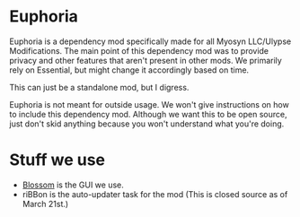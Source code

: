 # Euphoria
Euphoria is a dependency mod specifically made for all Myosyn LLC/Ulypse Modifications. The main point of this dependency mod was to provide privacy and other features 
that aren't present in other mods. We primarily rely on Essential, but might change it accordingly based on time.

This can just be a standalone mod, but I digress.

Euphoria is not meant for outside usage. We won't give instructions on how to include this dependency mod. Although we want this to be open source, just don't skid anything because you won't understand what you're doing. 


# Stuff we use

* [Blossom](https://github.com/ulypse/blossom) is the GUI we use.
* riBBon is the auto-updater task for the mod (This is closed source as of March 21st.)
